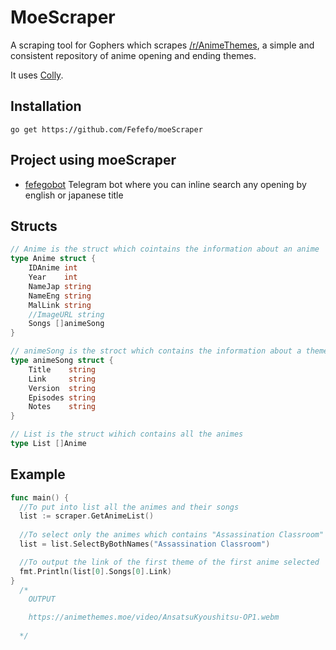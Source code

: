 # MoeScraper

A scraping tool for Gophers which scrapes [/r/AnimeThemes](https://www.reddit.com/r/AnimeThemes/), a simple and consistent repository of anime opening and ending themes.

It uses [Colly](https://github.com/gocolly/colly).


## Installation

`go get https://github.com/Fefefo/moeScraper`


## Project using moeScraper

-  [fefegobot](https://github.com/Fefefo/goBot) Telegram bot where you can inline search any opening by english or japanese title


## Structs

```go
// Anime is the struct which cointains the information about an anime
type Anime struct {
	IDAnime int
	Year    int
	NameJap string
	NameEng string
	MalLink string
	//ImageURL string
	Songs []animeSong
}

// animeSong is the stroct which contains the information about a theme
type animeSong struct {
	Title    string
	Link     string
	Version  string
	Episodes string
	Notes    string
}

// List is the struct wihich contains all the animes
type List []Anime
```


## Example

```go
func main() {
  //To put into list all the animes and their songs
  list := scraper.GetAnimeList()
  
  //To select only the animes which contains "Assassination Classroom"
  list = list.SelectByBothNames("Assassination Classroom")

  //To output the link of the first theme of the first anime selected
  fmt.Println(list[0].Songs[0].Link)
}
  /*
    OUTPUT

    https://animethemes.moe/video/AnsatsuKyoushitsu-OP1.webm
    
  */
```
